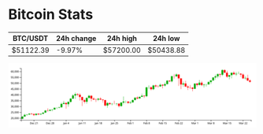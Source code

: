 # Bitcoin Stats

BTC/USDT|24h change|24h high|24h low|
|---|---|---|---|
|$51122.39|-9.97%|$57200.00|$50438.88|

<img src="./chart.svg">
